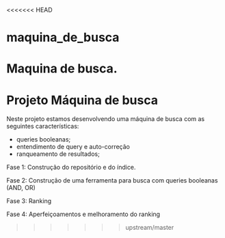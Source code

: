 <<<<<<< HEAD
# maquina_de_busca
Maquina de busca.
=======
# Projeto Máquina de busca

Neste projeto estamos desenvolvendo uma máquina de busca com as seguintes
características:

- queries booleanas;
- entendimento de query e auto-correção
- ranqueamento de resultados;

Fase 1: Construção do repositório e do índice.

Fase 2: Construção de uma ferramenta para busca com queries booleanas (AND, OR)

Fase 3: Ranking

Fase 4: Aperfeiçoamentos e melhoramento do ranking
>>>>>>> upstream/master
